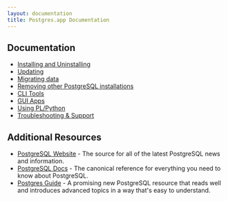 ```yaml
---
layout: documentation
title: Postgres.app Documentation
---
```


## Documentation

- [Installing and Uninstalling](install.html)
- [Updating](update.html)
- [Migrating data](migrating-data.html)
- [Removing other PostgreSQL installations](remove.html)
- [CLI Tools](cli-tools.html)
- [GUI Apps](gui-tools.html)
- [Using PL/Python](plpython.html)
- [Troubleshooting & Support](troubleshooting.html)

## Additional Resources

- [PostgreSQL Website](http://www.postgresql.org/) - The source for all of the latest PostgreSQL news and information.
- [PostgreSQL Docs](http://www.postgresql.org/docs/current/static/index.html) - The canonical reference for everything you need to know about PostgreSQL.
- [Postgres Guide](http://postgresguide.com/) - A promising new PostgreSQL resource that reads well and introduces advanced topics in a way that's easy to understand.
